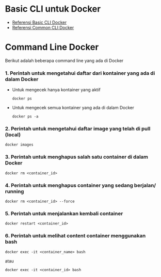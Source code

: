 # Basic CLI untuk Docker

* [Referensi Basic CLI Docker](https://docs.docker.com/engine/reference/run/)
* [Referensi Common CLI Docker](https://docs.docker.com/engine/reference/commandline/docker/)

# Command Line Docker
Berikut adalah beberapa command line yang ada di Docker

### 1. Perintah untuk mengetahui daftar dari kontainer yang ada di dalam Docker
- Untuk mengecek hanya kontainer yang aktif
  ```
  docker ps
  ```
- Untuk mengecek semua kontainer yang ada di dalam Docker
  ```
  docker ps -a
  ```
### 2. Perintah untuk mengetahui daftar image yang telah di pull (local)
```
docker images
```
### 3. Perintah untuk menghapus salah satu container di dalam Docker
```
docker rm <container_id>
```
### 4. Perintah untuk menghapus container yang sedang berjalan/ running
```
docker rm <container_id> --force
```
### 5. Perintah untuk menjalankan kembali container
```
docker restart <container_id>
```
### 6. Perintah untuk melihat content container menggunakan bash
```
docker exec -it <container_name> bash
```
atau
```
docker exec -it <container_id> bash
```
